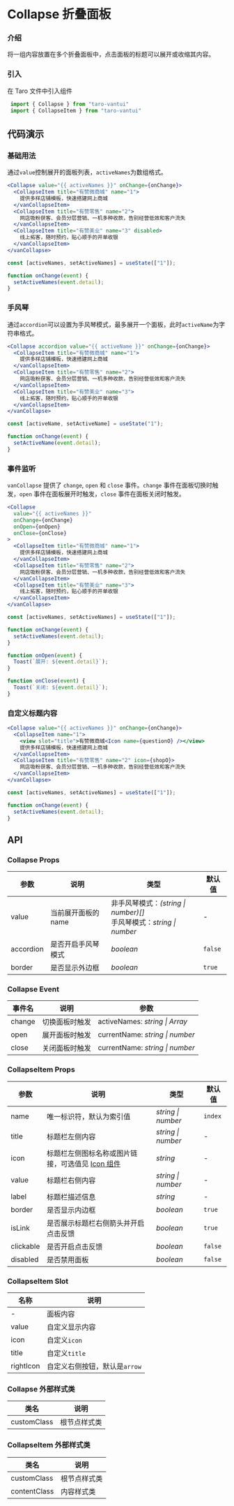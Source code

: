 # Collapse 折叠面板

### 介绍

将一组内容放置在多个折叠面板中，点击面板的标题可以展开或收缩其内容。

### 引入

在 Taro 文件中引入组件

```js
 import { Collapse } from "taro-vantui"
 import { CollapseItem } from "taro-vantui" 
```

## 代码演示

### 基础用法

通过`value`控制展开的面板列表，`activeNames`为数组格式。

```jsx
<Collapse value="{{ activeNames }}" onChange={onChange}>
  <CollapseItem title="有赞微商城" name="1">
    提供多样店铺模板，快速搭建网上商城
  </vanCollapseItem>
  <CollapseItem title="有赞零售" name="2">
    网店吸粉获客、会员分层营销、一机多种收款，告别经营低效和客户流失
  </vanCollapseItem>
  <CollapseItem title="有赞美业" name="3" disabled>
    线上拓客，随时预约，贴心顺手的开单收银
  </vanCollapseItem>
</vanCollapse> 
```

```js
const [activeNames, setActiveNames] = useState(["1"]);

function onChange(event) {
  setActiveNames(event.detail);
} 
```

### 手风琴

通过`accordion`可以设置为手风琴模式，最多展开一个面板，此时`activeName`为字符串格式。

```jsx
<Collapse accordion value="{{ activeName }}" onChange={onChange}>
  <CollapseItem title="有赞微商城" name="1">
    提供多样店铺模板，快速搭建网上商城
  </vanCollapseItem>
  <CollapseItem title="有赞零售" name="2">
    网店吸粉获客、会员分层营销、一机多种收款，告别经营低效和客户流失
  </vanCollapseItem>
  <CollapseItem title="有赞美业" name="3">
    线上拓客，随时预约，贴心顺手的开单收银
  </vanCollapseItem>
</vanCollapse> 
```

```js
const [activeName, setActiveName] = useState("1");

function onChange(event) {
  setActiveName(event.detail);
} 
```

### 事件监听

`vanCollapse` 提供了 `change`, `open` 和 `close` 事件。`change` 事件在面板切换时触发，`open` 事件在面板展开时触发，`close` 事件在面板关闭时触发。

```jsx
<Collapse
  value="{{ activeNames }}"
  onChange={onChange}
  onOpen={onOpen}
  onClose={onClose}
>
  <CollapseItem title="有赞微商城" name="1">
    提供多样店铺模板，快速搭建网上商城
  </vanCollapseItem>
  <CollapseItem title="有赞零售" name="2">
    网店吸粉获客、会员分层营销、一机多种收款，告别经营低效和客户流失
  </vanCollapseItem>
  <CollapseItem title="有赞美业" name="3">
    线上拓客，随时预约，贴心顺手的开单收银
  </vanCollapseItem>
</vanCollapse> 
```

```js
const [activeNames, setActiveNames] = useState(["1"]);

function onChange(event) {
  setActiveNames(event.detail);
}

function onOpen(event) {
  Toast(`展开: ${event.detail}`);
}

function onClose(event) {
  Toast(`关闭: ${event.detail}`);
} 
```

### 自定义标题内容

```jsx
<Collapse value="{{ activeNames }}" onChange={onChange}>
  <CollapseItem name="1">
    <view slot="title">有赞微商城<Icon name={questionO} /></view>
    提供多样店铺模板，快速搭建网上商城
  </vanCollapseItem>
  <CollapseItem title="有赞零售" name="2" icon={shopO}>
    网店吸粉获客、会员分层营销、一机多种收款，告别经营低效和客户流失
  </vanCollapseItem>
</vanCollapse> 
```

```js
const [activeNames, setActiveNames] = useState(["1"]);

function onChange(event) {
  setActiveNames(event.detail);
} 
```

## API

### Collapse Props

| 参数 | 说明 | 类型 | 默认值 |
| --- | --- | --- | --- |
| value | 当前展开面板的 name | 非手风琴模式：_(string \| number)[]_<br>手风琴模式：_string \| number_ | - |
| accordion | 是否开启手风琴模式 | _boolean_ | `false` |
| border | 是否显示外边框 | _boolean_ | `true` |

### Collapse Event

| 事件名 | 说明           | 参数                            |
| ------ | -------------- | ------------------------------- |
| change | 切换面板时触发 | activeNames: _string \| Array_  |
| open   | 展开面板时触发 | currentName: _string \| number_ |
| close  | 关闭面板时触发 | currentName: _string \| number_ |

### CollapseItem Props

| 参数 | 说明 | 类型 | 默认值 |
| --- | --- | --- | --- |
| name | 唯一标识符，默认为索引值 | _string \| number_ | `index` |
| title | 标题栏左侧内容 | _string \| number_ | - |
| icon | 标题栏左侧图标名称或图片链接，可选值见 [Icon 组件](#/icon) | _string_ | - |
| value | 标题栏右侧内容 | _string \| number_ | - |
| label | 标题栏描述信息 | _string_ | - |
| border | 是否显示内边框 | _boolean_ | `true` |
| isLink | 是否展示标题栏右侧箭头并开启点击反馈 | _boolean_ | `true` |
| clickable | 是否开启点击反馈 | _boolean_ | `false` |
| disabled | 是否禁用面板 | _boolean_ | `false` |

### CollapseItem Slot

| 名称       | 说明                          |
| ---------- | ----------------------------- |
| -          | 面板内容                      |
| value      | 自定义显示内容                |
| icon       | 自定义`icon`                  |
| title      | 自定义`title`                 |
| rightIcon | 自定义右侧按钮，默认是`arrow` |

### Collapse 外部样式类

| 类名         | 说明         |
| ------------ | ------------ |
| customClass | 根节点样式类 |

### CollapseItem 外部样式类

| 类名          | 说明         |
| ------------- | ------------ |
| customClass  | 根节点样式类 |
| contentClass | 内容样式类   |
